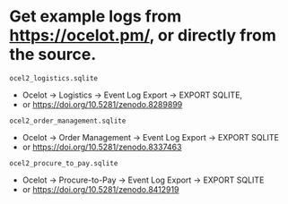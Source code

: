 # Get example logs from https://ocelot.pm/, or directly from the source.

`ocel2_logistics.sqlite`
* Ocelot &rarr; Logistics &rarr; Event Log Export &rarr; EXPORT SQLITE,
* or https://doi.org/10.5281/zenodo.8289899

`ocel2_order_management.sqlite`
* Ocelot &rarr; Order Management &rarr; Event Log Export &rarr; EXPORT SQLITE
* or https://doi.org/10.5281/zenodo.8337463

`ocel2_procure_to_pay.sqlite`
* Ocelot &rarr; Procure-to-Pay &rarr; Event Log Export &rarr; EXPORT SQLITE
* or https://doi.org/10.5281/zenodo.8412919
